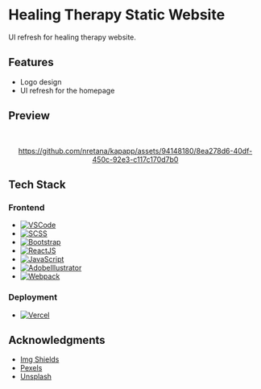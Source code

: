# Healing Therapy Static Website

UI refresh for healing therapy website.

## Features
* Logo design
* UI refresh for the homepage


## Preview

<br />
<div align="center">


https://github.com/nretana/kapapp/assets/94148180/8ea278d6-40df-450c-92e3-c117c170d7b0


</div>

## Tech Stack

### Frontend
* [![VSCode][VSCode]][VSCode-url]
* [![SCSS][SCSS]][SCSS-url]
* [![Bootstrap][Bootstrap]][Bootstrap-url]
* [![ReactJS][ReactJS]][ReactJS-url]
* [![JavaScript][JavaScript]][JavaScript-url]
* [![AdobeIllustrator][AdobeIllustrator]][AdobeIllustrator-url]
* [![Webpack][Webpack]][Webpack-url]

### Deployment
* [![Vercel][Vercel]][Vercel-url]


## Acknowledgments
* [Img Shields](https://shields.io)
* [Pexels](https://www.pexels.com)
* [Unsplash](https://unsplash.com)


<!-- MARKDOWN LINKS & IMAGES -->
<!-- https://www.markdownguide.org/basic-syntax/#reference-style-links -->

[VSCode]: https://img.shields.io/badge/Visual%20Studio%20Code-0078d7.svg?style=for-the-badge&logo=visual-studio-code&logoColor=white
[VSCode-url]: https://code.visualstudio.com
[SCSS]: https://img.shields.io/badge/SASS-hotpink.svg?style=for-the-badge&logo=SASS&logoColor=white
[SCSS-url]: https://sass-lang.com
[Bootstrap]: https://img.shields.io/badge/Bootstrap-563D7C?style=for-the-badge&logo=bootstrap&logoColor=white
[Bootstrap-url]: https://getbootstrap.com
[ReactJS]: https://img.shields.io/badge/React-20232A?style=for-the-badge&logo=react&logoColor=61DAFB
[ReactJS-url]: https://reactjs.org
[JavaScript]: https://img.shields.io/badge/javascript-%23323330.svg?style=for-the-badge&logo=javascript&logoColor=%23F7DF1E
[JavaScript-url]: https://developer.mozilla.org/en-US/docs/Web/JavaScript
[AdobeIllustrator]: https://img.shields.io/badge/Adobe%20Illustrator-FF9A00?logo=adobeillustrator&logoColor=fff&style=for-the-badge
[AdobeIllustrator-url]: https://www.adobe.com
[Webpack]: https://img.shields.io/badge/webpack-%238DD6F9.svg?style=for-the-badge&logo=webpack&logoColor=black
[Webpack-url]: https://webpack.js.org
[Vercel]: https://img.shields.io/badge/vercel-%23000000.svg?style=for-the-badge&logo=vercel&logoColor=white
[Vercel-url]: https://vercel.com
